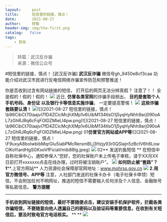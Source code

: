 ```yaml
---
layout:     post
title:      短信里的链接，慎点！
date:       2021-08-27
author:     转载
header-img: img/the-first.png
catalog:   false
tags:
    - 其他
---
```


<blockquote><p>转载：武汉反诈骗<br>
来源：微信公众号</p></blockquote>

#短信里的链接，慎点！
[武汉反诈骗]
**武汉反诈骗**
微信号gh_9450e8cf3caa
功能介绍对武汉市民进行反电信网络诈骗宣传防范和预警推送！

你是否收到过含有网站链接的短信，
打开后的网页无法分辨真假？
注意了！！
全是假的！假的！假的！
![]({{site.baseurl}}/postimg/OAicG7ibsZBXdI3U2m6a95tNpNq29Babq9aiaQPeVQKKYIZPpHUrXQU4ZSFico2PO4BADl26Wmrtiaz4bFUiaeyMgKGA.jpeg)
近日,
**仿冒各类官网**的诈骗手段频出，
**目的是套取个人手机号码、身份证**
**以及银行卡等信息实施诈骗**，
一定要提高警惕！
![]({{site.baseurl}}/postimg/71vT6WeWUCXWFm5TlSsQRecRtG8QAGIRYS4lWRucZJls1aw4lJ56SZXJeUhjV3YDzXDH4iaNcADTiciaoobicjRicww.jpeg)
**这些诈骗套路要认清！**
![]({{site.baseurl}}/postimg/b96CibCt70iaajvl7fD4ZCicMcjhXMp1v6UibM134tIsO1j5yqHyNhh9arj090oAL7zGhRJRq6cFqFOlDZMleLl4pw.png)![](2021-08-27
短信里的链接，慎点！\\b96CibCt70iaajvl7fD4ZCicMcjhXMp1v6UibM134tIsO1j5yqHyNhh9arj090oAL7zGhRJRq6cFqFOlDZMleLl4pw.png)![](2021-08-27
短信里的链接，慎点！\\b96CibCt70iaajvl7fD4ZCicMcjhXMp1v6UibM134tIsO1j5yqHyNhh9arj090oAL7zGhRJRq6cFqFOlDZMleLl4pw.png)
01**仿冒官方网站或APP等**![](2021-08-27
短信里的链接，慎点！\\F9uxyA8bolwbibMqrGIu5iabPMcRersmBLj3Hzjy93r0QSiajn5zBctV6h6LowClKoYiardHgSGKxoVfFiciaVmib88lg.jpeg)
![]({{site.baseurl}}/postimg/RT9XD5E0r2Iic9kia6wem2zDqmVknTUhAkpcy1ds7v57Kes7z5GaCF8icVMT9zlvzibmI3RAy08B2twWeicF1bk0L8g.png)
02**
发送钓鱼短信
**
在短信中自称社保中心，通知参保人“您好，您的社保账户未上传电子审核，请于XX月XX日前打开xxxxxxx点击在线办理，过时将被注销账户”。
![]({{site.baseurl}}/postimg/F9uxyA8bolwbibMqrGIu5iabPMcRersmBL8HdtHsN7420vP3wtzKl6IPCgdmzrhgl0ibEzdcAiaAZDCKyGicmeaq0ZA.jpeg)
**如何防止被“套路”？**
**1****.上官方网站**
人力资源社会保障部官网地址：www.mohrss.gov.cn
![]({{site.baseurl}}/postimg/F9uxyA8bolwbibMqrGIu5iabPMcRersmBLOYKbCJMp47E8T9ISEEoLo2SCM9nGnkNsnvUlI3oppib2pwcqfTGaPWQ.jpeg)
**2.用官方微信号、APP等**
注意，人社部门发送的社保卡办卡（电子社保卡申领）短信，不会附加任何不明网址，推送的短信不需要输入任何涉及个人信息、金融账号等私密信息。
**警方提醒**
****
**手机收到网址链接的短信，最好不要随便点击，建议安装手机保护软件，拦截各类诈骗短信，不要随意向他人透漏自己的密码以及验证码等重要信息，在收到有关短信后，要及时致电官方电话核实。**
**
**
![]({{site.baseurl}}/postimg/8wBAcE4t1v5yibdfpE4M1hgPDyBgsbISRZiaKiaEibOOlWary7Mfr3fGP9HoicF2Ayk2zicZ04WKGfcLplviaIjqWOG5A.jpeg)
